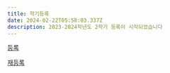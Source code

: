 ```yaml
---
title: 학기등록
date: 2024-02-22T05:58:03.337Z
description: 2023-2024학년도 2학기 등록이 시작되었습니다
---
```


<a class="bg-blue-  500 hover:bg-blue-700 text-white font-bold py-2 px-4 rounded my-8" href="/ko/registration_pages/register">등록</a>

<a class="bg-blue-500 hover:bg-blue-700 text-white font-bold py-2 px-4 rounded" href="/ko/registration_pages/reregister">재등록</a>
